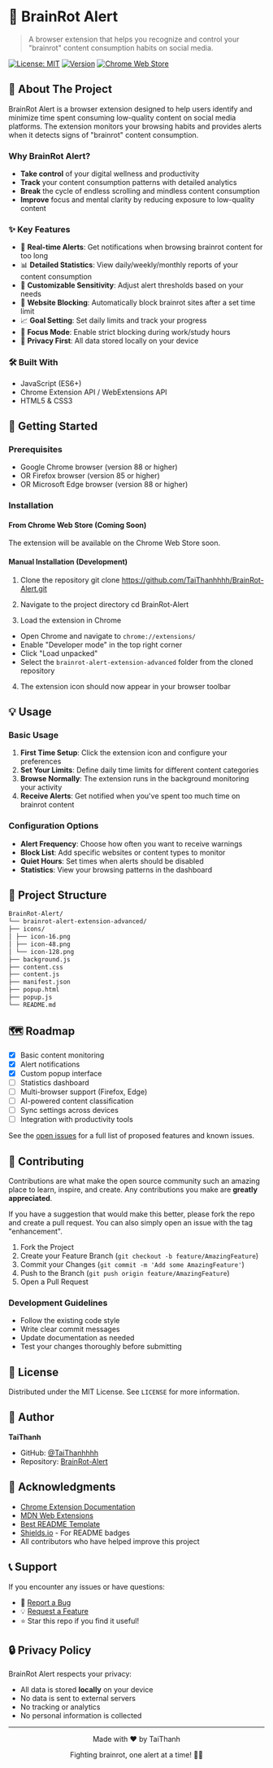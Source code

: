 # 🧠 BrainRot Alert

> A browser extension that helps you recognize and control your "brainrot" content consumption habits on social media.

[![License: MIT](https://img.shields.io/badge/License-MIT-yellow.svg)](https://opensource.org/licenses/MIT)
[![Version](https://img.shields.io/badge/version-1.0.0-blue.svg)](https://github.com/TaiThanhhhh/BrainRot-Alert)
[![Chrome Web Store](https://img.shields.io/badge/Chrome-Extension-blue)](https://chrome.google.com/webstore)

## 📖 About The Project

BrainRot Alert is a browser extension designed to help users identify and minimize time spent consuming low-quality content on social media platforms. The extension monitors your browsing habits and provides alerts when it detects signs of "brainrot" content consumption.

### Why BrainRot Alert?

- **Take control** of your digital wellness and productivity
- **Track** your content consumption patterns with detailed analytics
- **Break** the cycle of endless scrolling and mindless content consumption
- **Improve** focus and mental clarity by reducing exposure to low-quality content

### ✨ Key Features

- 🔔 **Real-time Alerts**: Get notifications when browsing brainrot content for too long
- 📊 **Detailed Statistics**: View daily/weekly/monthly reports of your content consumption
- 🎯 **Customizable Sensitivity**: Adjust alert thresholds based on your needs
- 🚫 **Website Blocking**: Automatically block brainrot sites after a set time limit
- 📈 **Goal Setting**: Set daily limits and track your progress
- 🌙 **Focus Mode**: Enable strict blocking during work/study hours
- 🔐 **Privacy First**: All data stored locally on your device

### 🛠️ Built With

- JavaScript (ES6+)
- Chrome Extension API / WebExtensions API
- HTML5 & CSS3

## 🚀 Getting Started

### Prerequisites

- Google Chrome browser (version 88 or higher)
- OR Firefox browser (version 85 or higher)
- OR Microsoft Edge browser (version 88 or higher)

### Installation

#### From Chrome Web Store (Coming Soon)

The extension will be available on the Chrome Web Store soon.

#### Manual Installation (Development)

1. Clone the repository
git clone https://github.com/TaiThanhhhh/BrainRot-Alert.git

2. Navigate to the project directory
cd BrainRot-Alert

3. Load the extension in Chrome
- Open Chrome and navigate to `chrome://extensions/`
- Enable "Developer mode" in the top right corner
- Click "Load unpacked"
- Select the `brainrot-alert-extension-advanced` folder from the cloned repository

4. The extension icon should now appear in your browser toolbar

## 💡 Usage

### Basic Usage

1. **First Time Setup**: Click the extension icon and configure your preferences
2. **Set Your Limits**: Define daily time limits for different content categories
3. **Browse Normally**: The extension runs in the background monitoring your activity
4. **Receive Alerts**: Get notified when you've spent too much time on brainrot content

### Configuration Options

- **Alert Frequency**: Choose how often you want to receive warnings
- **Block List**: Add specific websites or content types to monitor
- **Quiet Hours**: Set times when alerts should be disabled
- **Statistics**: View your browsing patterns in the dashboard

## 📁 Project Structure
```bash
BrainRot-Alert/
└── brainrot-alert-extension-advanced/
├── icons/
│ ├── icon-16.png
│ ├── icon-48.png
│ └── icon-128.png
├── background.js
├── content.css
├── content.js
├── manifest.json
├── popup.html
├── popup.js
└── README.md
```

## 🗺️ Roadmap

- [x] Basic content monitoring
- [x] Alert notifications
- [x] Custom popup interface
- [ ] Statistics dashboard
- [ ] Multi-browser support (Firefox, Edge)
- [ ] AI-powered content classification
- [ ] Sync settings across devices
- [ ] Integration with productivity tools

See the [open issues](https://github.com/TaiThanhhhh/BrainRot-Alert/issues) for a full list of proposed features and known issues.

## 🤝 Contributing

Contributions are what make the open source community such an amazing place to learn, inspire, and create. Any contributions you make are **greatly appreciated**.

If you have a suggestion that would make this better, please fork the repo and create a pull request. You can also simply open an issue with the tag "enhancement".

1. Fork the Project
2. Create your Feature Branch (`git checkout -b feature/AmazingFeature`)
3. Commit your Changes (`git commit -m 'Add some AmazingFeature'`)
4. Push to the Branch (`git push origin feature/AmazingFeature`)
5. Open a Pull Request

### Development Guidelines

- Follow the existing code style
- Write clear commit messages
- Update documentation as needed
- Test your changes thoroughly before submitting

## 📄 License

Distributed under the MIT License. See `LICENSE` for more information.

## 👤 Author

**TaiThanh**

- GitHub: [@TaiThanhhhh](https://github.com/TaiThanhhhh)
- Repository: [BrainRot-Alert](https://github.com/TaiThanhhhh/BrainRot-Alert)

## 🙏 Acknowledgments

- [Chrome Extension Documentation](https://developer.chrome.com/docs/extensions/)
- [MDN Web Extensions](https://developer.mozilla.org/en-US/docs/Mozilla/Add-ons/WebExtensions)
- [Best README Template](https://github.com/othneildrew/Best-README-Template)
- [Shields.io](https://shields.io) - For README badges
- All contributors who have helped improve this project

## 📞 Support

If you encounter any issues or have questions:

- 🐛 [Report a Bug](https://github.com/TaiThanhhhh/BrainRot-Alert/issues)
- 💡 [Request a Feature](https://github.com/TaiThanhhhh/BrainRot-Alert/issues)
- ⭐ Star this repo if you find it useful!

## 🔒 Privacy Policy

BrainRot Alert respects your privacy:

- All data is stored **locally** on your device
- No data is sent to external servers
- No tracking or analytics
- No personal information is collected

---

<p align="center">Made with ❤️ by TaiThanh</p>
<p align="center">Fighting brainrot, one alert at a time! 🧠✨</p>



